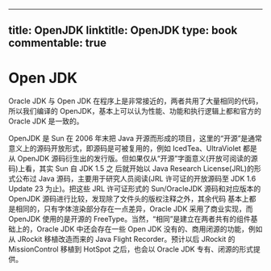 
---
title: OpenJDK
linktitle: OpenJDK
type: book
commentable: true
---

# Open JDK

Oracle JDK 与 Open JDK 在程序上是非常接近的，两者共用了大量相同的代码，所以我们编译的 OpenJDK，基本上可以认为性能、功能和执行逻辑上都和官方的 Oracle JDK 是一致的。

OpenJDK 是 Sun 在 2006 年末把 Java 开源而形成的项目，这里的“开源”是通常意义上的源码开放形式，即源码是可被复用的，例如 IcedTea、UltraViolet 都是从 OpenJDK 源码衍生出的发行版。但如果仅从“开源”字面意义(开放可阅读的源码)上看，其实 Sun 自 JDK 1.5 之 后就开始以 Java Research License(JRL)的形式公布过 Java 源码，主要用于研究人员阅读(JRL 许可证的开放源码至 JDK 1.6 Update 23 为止)。把这些 JRL 许可证形式的 Sun/OracleJDK 源码和对应版本的 OpenJDK 源码进行比较，发现除了文件头的版权注释之外，其余代码 基本上都是相同的，只有字体渲染部分存在一点差异，Oracle JDK 采用了商业实现，而 OpenJDK 使用的是开源的 FreeType。当然，“相同”是建立在两者共有的组件基础上的，Oracle JDK 中还会存在一些 Open JDK 没有的、商用闭源的功能，例如从 JRockit 移植改造而来的 Java Flight Recorder。预计以后 JRockit 的 MissionControl 移植到 HotSpot 之后，也会以 Oracle JDK 专有、闭源的形式提供。

    